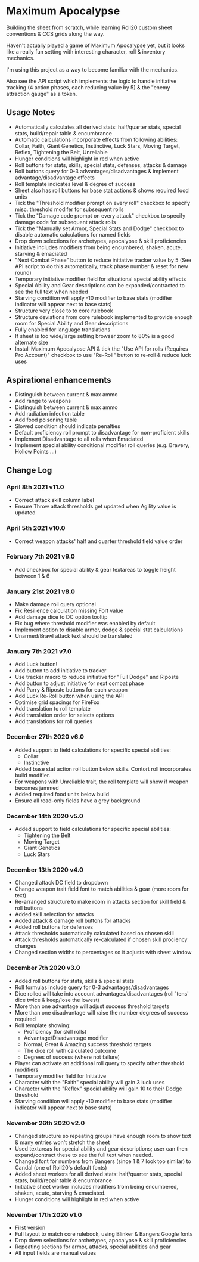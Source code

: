 # Maximum Apocalypse

Building the sheet from scratch, while learning Roll20 custom sheet conventions & CCS grids along the way.

Haven't actually played a game of Maximum Apocalypse yet, but it looks like a really fun setting with interesting character, roll & inventory mechanics.

I'm using this project as a way to become familiar with the mechanics.

Also see the API script which implements the logic to handle initiative tracking (4 action phases, each reducing value by 5) & the "enemy attraction gauge" as a token.

## Usage Notes

- Automatically calculates all derived stats: half/quarter stats, special stats, build/repair table & encumbrance
- Automatic calculations incorporate effects from following abilities: Collar, Faith, Giant Genetics, Instinctive, Luck Stars, Moving Target, Reflex, Tightening the Belt, Unreliable
- Hunger conditions will highlight in red when active
- Roll buttons for stats, skills, special stats, defenses, attacks & damage
- Roll buttons query for 0-3 advantages/disadvantages & implement advantage/disadvantage effects
- Roll template indicates level & degree of success
- Sheet also has roll buttons for base stat actions & shows required food units
- Tick the "Threshold modifier prompt on every roll" checkbox to specify misc. threshold modifer for subsequent rolls
- Tick the "Damage code prompt on every attack" checkbox to specify damage code for subsequent attack rolls
- Tick the "Manually set Armor, Special Stats and Dodge" checkbox to disable automatic calculations for named fields
- Drop down selections for archetypes, apocalypse & skill proficiencies
- Initiative includes modifiers from being encumbered, shaken, acute, starving & emaciated
- "Next Combat Phase" button to reduce initiative tracker value by 5 (See API script to do this automatically, track phase number & reset for new round)
- Temporary initiative modifier field for situational special ability effects 
- Special Ability and Gear descriptions can be expanded/contracted to see the full text when needed
- Starving condition will apply -10 modifier to base stats (modifier indicator will appear next to base stats)
- Structure very close to to core rulebook
- Structure deviations from core rulebook implemented to provide enough room for Special Ability and Gear descriptions
- Fully enabled for language translations
- If sheet is too wide/large setting browser zoom to 80% is a good alternate size
- Install Maximum Apocalypse API & tick the "Use API for rolls (Requires Pro Account)" checkbox to use "Re-Roll" button to re-roll & reduce luck uses

## Aspirational enhancements
- Distinguish between current & max ammo
- Add range to weapons
- Distinguish between current & max ammo
- Add radiation infection table
- Add food poisoning table
- Slowed condition should indicate penalties
- Default proficiency roll prompt to disadvantage for non-proficient skills
- Implement Disadvantage to all rolls when Emaciated
- Implement special ability conditional modifier roll queries (e.g. Bravery, Hollow Points ...)

## Change Log

### April 8th 2021 v11.0
- Correct attack skill column label
- Ensure Throw attack thresholds get updated when Agility value is updated

### April 5th 2021 v10.0
- Correct weapon attacks' half and quarter threshold field value order

### February 7th 2021 v9.0
- Add checkbox for special ability & gear textareas to toggle height between 1 & 6

### January 21st 2021 v8.0
- Make damage roll query optional
- Fix Resilience calculation missing Fort value
- Add damage dice to DC option tooltip
- Fix bug where threshold modifier was enabled by default
- Implement option to disable armor, dodge & special stat calculations
- Unarmed/Brawl attack text should be translated

### January 7th 2021 v7.0
- Add Luck button!
- Add button to add initiative to tracker
- Use tracker macro to reduce initiative for "Full Dodge" and Riposte
- Add button to adjust initiative for next combat phase
- Add Parry & Riposte buttons for each weapon
- Add Luck Re-Roll button when using the API
- Optimise grid spacings for FireFox
- Add translation to roll template
- Add translation order for selects options
- Add translations for roll queries

### December 27th 2020 v6.0
- Added support to field calculations for specific special abilities:
  - Collar
  - Instinctive
- Added base stat action roll button below skills. Contort roll incorporates build modifier.
- For weapons with Unreliable trait, the roll template will show if weapon becomes jammed
- Added required food units below build
- Ensure all read-only fields have a grey background

### December 14th 2020 v5.0
- Added support to field calculations for specific special abilities:
  - Tightening the Belt
  - Moving Target
  - Giant Genetics
  - Luck Stars

### December 13th 2020 v4.0

- Changed attack DC field to dropdown
- Change weapon trait field font to match abilities & gear (more room for text)
- Re-arranged structure to make room in attacks section for skill field & roll buttons
- Added skill selection for attacks
- Added attack & damage roll buttons for attacks
- Added roll buttons for defenses
- Attack thresholds automatically calculated based on chosen skill
- Attack thresholds automatically re-calculated if chosen skill prociency changes
- Changed section widths to percentages so it adjusts with sheet window

### December 7th 2020 v3.0

- Added roll buttons for stats, skills & special stats
- Roll formulas include query for 0-3 advantages/disadvantages
- Dice rolled will take into account advantages/disadvantages (roll 'tens' dice twice & keep/lose the lowest)
- More than one advantage will adjust success threshold targets
- More than one disadvantage will raise the number degrees of success required
- Roll template showing:
  - Proficiency (for skill rolls)
  - Advantage/Disadvantage modifier
  - Normal, Great & Amazing success threshold targets
  - The dice roll with calculated outcome
  - Degrees of success (where not failure)
- Player can activate an additional roll query to specify other threshold modifiers
- Temporary modifier field for Initiative
- Character with the "Faith" special ability will gain 3 luck uses
- Character with the "Reflex" special ability will gain 10 to their Dodge threshold
- Starving condition will apply -10 modifier to base stats (modifier indicator will appear next to base stats)

### November 26th 2020 v2.0

- Changed structure so repeating groups have enough room to show text & many entries won't stretch the sheet 
- Used textareas for special ability and gear descriptions; user can then expand/contract these to see the full text when needed.
- Changed font for numbers from Bangers (since 1 & 7 look too similar) to Candal (one of Roll20's default fonts)
- Added sheet workers for all derived stats: half/quarter stats, special stats, build/repair table & encumbrance
- Initiative sheet worker includes modifiers from being encumbered, shaken, acute, starving & emaciated.
- Hunger conditions will highlight in red when active

### November 17th 2020 v1.0

- First version
- Full layout to match core rulebook, using Blinker & Bangers Google fonts
- Drop down selections for archetypes, apocalypse & skill proficiencies
- Repeating sections for armor, attacks, special abilities and gear
- All input fields are manual values
